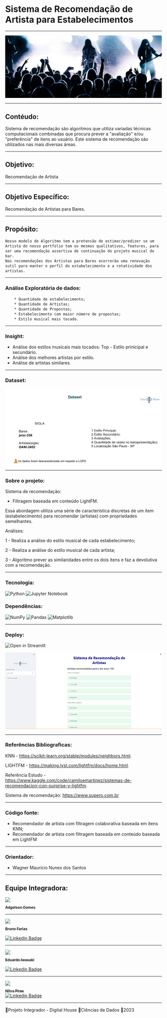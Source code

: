 # Sistema de Recomendação de Artista para Estabelecimentos

___
![artist](img/artist.png)
___
## Contéudo:
Sistema de recomendação são algoritmos que utiliza variadas técnicas computacionais combinadas que procura prever a "avaliação" e/ou "preferência" de itens ao usuário. Este sistema de recomendação são utilizados nas mais diversas áreas.

___
## Objetivo:
Recomendação de Artista
___
## Objetivo Específico:
Recomendação de Artistas para Bares.
___

## Propósito:
    Nosso modelo de Algoritmo tem a pretensão de estimar/predizer se um Artista do nosso portfolio tem os mesmos qualitativos, features, para ser uma recomendação assertiva de continuação do projeto musical do bar.
    Nas recomendações dos Artistas para Bares ocorrerão uma renovação sutil para manter o perfil do estabelecimento e a rotatividade dos artistas.

___

### Análise Exploratória de dados:
        * Quantidade de estabelecimento;
        * Quantidade de Artistas;
        * Quantidade de Propostas;
        * Estabelecimento com maior número de propostas;
        * Estilo musical mais tocado.
___
### Insight:
* Análise dos estilos musicais mais tocados:
        Top -  Estilo prinicipal e secundário.
* Análise dos melhores artistas por estilo.
* Análise de artistas similares.

___

### Dataset:

![dataset](img/dataset.png)

___
### Sobre o projeto:


Sistema de recomendação:
* Filtragem baseada em conteúdo LightFM.

Essa abordagem utiliza uma série de característica discretas de um item (estabelecimento) para recomendar (artistas) com propriedades semelhantes.

Análises:

1 - Realiza a análise do estilo musical de cada estabelecimento;

2 - Realiza a análise do estilo musical de cada artista;

3 - Algoritmo prever as similaridades entre os dois itens e faz a devolutiva com a recomendação. 


___


### Tecnologia:

![Python](https://img.shields.io/badge/python-3670A0?style=for-the-badge&logo=python&logoColor=ffdd54)
![Jupyter Notebook](https://img.shields.io/badge/jupyter-%23FA0F00.svg?style=for-the-badge&logo=jupyter&logoColor=white)

### Dependências:
![NumPy](https://img.shields.io/badge/numpy-%23013243.svg?style=for-the-badge&logo=numpy&logoColor=white)
![Pandas](https://img.shields.io/badge/pandas-%23150458.svg?style=for-the-badge&logo=pandas&logoColor=white)
![Matplotlib](https://img.shields.io/badge/Matplotlib-%23ffffff.svg?style=for-the-badge&logo=Matplotlib&logoColor=black)

___

### Deploy:
![Open in Streamlit](https://static.streamlit.io/badges/streamlit_badge_black_white.svg)

![artist](img/deploy.png)
___
### Referências Bibliograficas:
KNN  - https://scikit-learn.org/stable/modules/neighbors.html.

LIGHTFM - https://making.lyst.com/lightfm/docs/home.html.

Referência Estudo -  https://www.kaggle.com/code/camiloemartinez/sistemas-de-recomendacion-con-surprise-y-lightfm.

Sistema de recomendação: https://www.supero.com.br

___
### Código fonte:
 * Recomendador de artista com filtragem colaborativa baseada em itens KNN;
 * Recomendador de artista com  filtragem baseada em conteúdo baseada em LightFM
___

### Orientador:
 * Wagner Maurício Nunes dos Santos

___
## Equipe Integradora:

[<img src="https://avatars.githubusercontent.com/u/96923538?v=4" width=115><br><sub>**Adgelson Gomes**</sub>](https://github.com/Gelsonbrasilia) 

___
[<img src="https://avatars.githubusercontent.com/u/110266669?v=4" width=115><br><sub>**Bruno Farias**</sub>](https://github.com/buirf)

[![Linkedin Badge](https://img.shields.io/badge/-LinkedIn-blue?style=flat-square&logo=Linkedin&logoColor=white&link=https://www.linkedin.com/in/brunorfarias/)](https://www.linkedin.com/in/brunorfarias/)  
___

[<img src="https://avatars.githubusercontent.com/u/130196692?v=4" width=115><br><sub>**Eduardo Iwasaki**</sub>](https://github.com/EduardoMassa)

[![Linkedin Badge](https://img.shields.io/badge/-LinkedIn-blue?style=flat-square&logo=Linkedin&logoColor=white&link=https://www.linkedin.com/in/eduardo-massayuki-iwasaki/)](https://www.linkedin.com/in/eduardo-massayuki-iwasaki/)
___

[<img src="https://avatars.githubusercontent.com/u/71607298?v=4" width=115><br><sub>**Nilva Pires**</sub>](https://github.com/nilva2020)    
[![Linkedin Badge](https://img.shields.io/badge/-LinkedIn-blue?style=flat-square&logo=Linkedin&logoColor=white&link=https://www.linkedin.com/in/nilva-pires/)](https://www.linkedin.com/in/nilva-pires/)



 

___
<p text-align="center">🔸Projeto Integrador - Digital House 🔸Ciências de Dados 🔸2023</p>